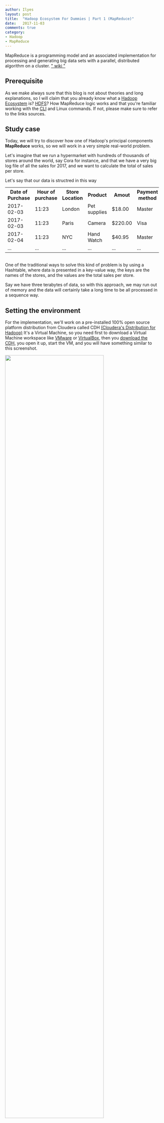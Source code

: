 ```yaml
---
author: Ilyes
layout: post
title:  "Hadoop Ecosystem For Dummies | Part 1 (MapReduce)"
date:   2017-11-03
comments: true
category:
- Hadoop
- MapReduce
---
```


MapReduce is a programming model and an associated implementation for processing and generating big data sets with a parallel, distributed algorithm on a cluster. [" wiki "](https://en.wikipedia.org/wiki/MapReduce "Wikipedia")

## Prerequisite
As we make always sure that this blog is not about theories and long explanations, so I will claim that you already know what a [Hadoop Ecosystem](https://hadoopecosystemtable.github.io/) is? [HDFS](https://wiki.apache.org/hadoop/HDFS)? How MapReduce logic works and that you're familiar working with the [CLI](https://en.wikipedia.org/wiki/CLI) and Linux commands.
If not, please make sure to refer to the links sources.

## Study case
Today, we will try to discover how one of Hadoop's principal components **MapReduce** works, so we will work in a very simple real-world problem.

Let's imagine that we run a hypermarket with hundreds of thousands of stores around the world, say Cora for instance, and that we have a very big log file of all the sales for 2017, and we want to calculate the total of sales per store.

Let's say that our data is structred in this way
<table style="margin: auto;" >
<tr><th>Date of Purchase</th><th>Hour of purchase</th><th>Store Location</th><th>Product</th><th>Amout</th><th>Payment method</th></tr>
<tr><td>2017-02-03</td><td>11:23</td><td>London</td><td>Pet supplies</td><td>$18.00</td><td>Master</td></tr>
<tr><td>2017-02-03</td><td>11:23</td><td>Paris</td><td>Camera</td><td>$220.00</td><td>Visa</td></tr>
<tr><td>2017-02-04</td><td>11:23</td><td>NYC</td><td>Hand Watch</td><td>$40.95</td><td>Master</td></tr>
<tr><td>...</td><td>...</td><td>...</td><td>...</td><td>...</td><td>...</td></tr>
</table><br>


One of the traditional ways to solve this kind of problem is by using a Hashtable, where data is presented in a key-value way, the keys are the names of the stores, and the values are the total sales per store.

Say we have three terabytes of data, so with this approach, we may run out of memory and the data will certainly take a long time to be all processed in a sequence way.

## Setting the environment
For the implementation, we'll work on a pre-installed 100% open source platform distribution from Cloudera called CDH [(Cloudera's Distribution for Hadoop)](https://www.cloudera.com/products/open-source/apache-hadoop/key-cdh-components.html)
It's a Virtual Machine, so you need first to download a Virtual Machine workspace like [VMware](https://my.vmware.com/fr/web/vmware/downloads) or [VirtualBox](https://www.virtualbox.org/wiki/Downloads), then you [download the CDH](https://www.cloudera.com/downloads.html), you open it up, start the VM, and you will have something similar to this screenshot.

[<img src="/assets/img/blog/2017-11-03-hadoop-for-dummies-part1-mapreduce/CDH_home.png" style="height: 80%;width: 80%;"/>](/assets/img/blog/2017-11-03-hadoop-for-dummies-part1-mapreduce/CDH_home.png "Figure1. CDH CLI")

## Workspace
First, let's see what we have in the local machine directory...

[<img src="/assets/img/blog/2017-11-03-hadoop-for-dummies-part1-mapreduce/ls_command.png" style="height: 80%;width: 80%;"/>](/assets/img/blog/2017-11-03-hadoop-for-dummies-part1-mapreduce/ls_command.png "Figure2. local machine directory content")

and here the sub-folders appear, we got two of them, data and code.
Next, let's see how our data looks like by listing a sample of it (e.g. 20 first rows)

[<img src="/assets/img/blog/2017-11-03-hadoop-for-dummies-part1-mapreduce/first_twenty_rows.png" style="height: 80%;width: 80%;"/>](/assets/img/blog/2017-11-03-hadoop-for-dummies-part1-mapreduce/first_twenty_rows.png "Figure3. First twenty rows of purshases.txt")

Now, let's move our dataset (purshases.txt) to the HDFS and put it inside a directory called inputdata to have it ready to be processed.

[<img src="/assets/img/blog/2017-11-03-hadoop-for-dummies-part1-mapreduce/move_data_to_hdfs.png" style="height: 80%;width: 80%;"/>](/assets/img/blog/2017-11-03-hadoop-for-dummies-part1-mapreduce/move_data_to_hdfs.png "Figure4. Move dataset to HDFS")

## Solution logic
Since mapReduce output job returns always the result in key-value format, so when we want to find the total sales per store, we're waiting for an output that's something like

<table style="margin: auto;" >
<tr><th>Store Location</th><th>Total Sales</th></tr>
<tr><td>Sydney</td><td>$1008523.00</td></tr>
<tr><td>NYC</td><td>$2214459.00</td></tr>
<tr><td>London</td><td>$7510044.00</td></tr>
<tr><td>...</td><td>...</td></tr>
</table><br>

So for this, we'll write a Mapper code that returns data in a key-value format, where it will list the entire sales but with only the store location and the amount columns.

and then, the Reducer comes after the shuffle and sort step, where it does the sum of the sales for each store location.

## Mapper Code
for the fun part, we'll have our code written in Python.

**Python**

{% highlight python %}
#!/usr/bin/python

# Format of each line is:
# date\ttime\tstore name\titem description\tcost\tmethod of payment
#
# We want elements 2 (store name) and 4 (cost)
# We need to write them out to standard output, separated by a tab

import sys

for line in sys.stdin:
    data = line.strip().split("\t")
    if len(data) == 6:
        date, time, store, item, cost, payment = data
        print "{0}\t{1}".format(store, cost)

{% endhighlight %}

It's so important to test the code before running the complete MapReduce job and applying it to the entire dataset.
One of the cool features in Hadoop streaming is that we can test out mapper.py code just by executing the script, entering some sample data and hitting Ctrl+d to simulate the output. Here's how it looks

[<img src="/assets/img/blog/2017-11-03-hadoop-for-dummies-part1-mapreduce/test_manually.png" style="height: 80%;width: 80%;"/>](/assets/img/blog/2017-11-03-hadoop-for-dummies-part1-mapreduce/test_manually.png "Figure5. Testing Mapper code Manually")

Even better, we can just build a small set data file and pipe that into the mapper, so let's trying this

[<img src="/assets/img/blog/2017-11-03-hadoop-for-dummies-part1-mapreduce/test_mapper_with_small_data.png" style="height: 80%;width: 80%;"/>](/assets/img/blog/2017-11-03-hadoop-for-dummies-part1-mapreduce/test_mapper_with_small_data.png "Figure6. Test Mapper With Small Data Locally")

As you can see, it's by accessing Hadoop's an efficient way to test the code rather than running the entire Hadoop job each time we edit the code!

PS: You can find the code on Github [here](https://github.com/ilyeSudo/mapReduce_blog_post)

## Reducer Code
As same as the mapper part, we will see how the reducer code is written in Python language

**Python**
{% highlight python %}
#!/usr/bin/python

import sys

salesTotal = 0
oldKey = None

# Loop around the data
# It will be in the format key\tval
# Where key is the store name, val is the sale amount
#
# All the sales for a particular store will be presented,
# then the key will change and we'll be dealing with the next store

for line in sys.stdin:
    data_mapped = line.strip().split("\t")
    if len(data_mapped) != 2:
        # Something has gone wrong. Skip this line.
        continue

    thisKey, thisSale = data_mapped

    if oldKey and oldKey != thisKey:
        print oldKey, "\t", salesTotal
        oldKey = thisKey;
        salesTotal = 0

    oldKey = thisKey
    salesTotal += float(thisSale)

if oldKey != None:
    print oldKey, "\t", salesTotal

{% endhighlight %}

As we tested the mapper code, we can do exactly the same thing with the reducer code.

PS: You can find the code on Github [here](https://github.com/ilyeSudo/mapReduce_blog_post)

## Test Locally
We are ready to run our entire test locally. The command to do so from inside the code folder is

[<img src="/assets/img/blog/2017-11-03-hadoop-for-dummies-part1-mapreduce/test_mapper_and_reducer_with_small_data.png" style="height: 80%;width: 80%;"/>](/assets/img/blog/2017-11-03-hadoop-for-dummies-part1-mapreduce/test_mapper_and_reducer_with_small_data.png "Figure7. Test Mapper and Reducer code With Small Data Locally")

Let's break this down into pieces.
We use cat to access the entire content of test_in.txt. The | command says to take the standard output of the command on the left (cat) and feed it as standard input to the command on the right. This way the mapper script receives as standard input the contents of our file and it can read it line by line.

We then pass the output of our mapper (lines of key-value pairs) to the sort utility. This will sort the output so that all rows with the same key
are grouped together. Note that when running a Hadoop job, we don’t need to worry about sorting our results, because Hadoop does that for us (during the shuffle-sort phase). Here we need to include it since we
are testing our mapper and reducer locally.

We then input the sorted key-value pairs into the reducer. It then prints (as standard output, on the terminal) the final reduced output. Alternatively, we can save it to a file by appending the >> test_out.txt command at the end.

Great! We have obtained some reasonable results based on our small sample of 100 records. We can now proceed to run the job on Hadoop with the complete data set with more confidence.

## Running Hadoop job
Here the fun part comes, while having our code ready to go, we launch the Hadoop job simply by typing this long command

[<img src="/assets/img/blog/2017-11-03-hadoop-for-dummies-part1-mapreduce/entire_hadoop_job.png" style="height: 80%;width: 80%;"/>](/assets/img/blog/2017-11-03-hadoop-for-dummies-part1-mapreduce/entire_hadoop_job.png "Figure8. Run The Entire Hadoop Job")

While the command being executed, we could follow the process by acceessing hadoop's web application running in the localhost **http://localhost:50030/jobtracker.jsp**

[<img src="/assets/img/blog/2017-11-03-hadoop-for-dummies-part1-mapreduce/gui_localhost.png" style="height: 80%;width: 80%;"/>](/assets/img/blog/2017-11-03-hadoop-for-dummies-part1-mapreduce/gui_localhost.png "Figure9. Hadoop Web App GUI")

As the Figure8 shows, the job's output is stored in joboutput, we access it by typing ```$ hadoop fs -cat joboutput/part-00000
```

[<img src="/assets/img/blog/2017-11-03-hadoop-for-dummies-part1-mapreduce/displaying_joboutput.png" style="height: 80%;width: 80%;"/>](/assets/img/blog/2017-11-03-hadoop-for-dummies-part1-mapreduce/displaying_joboutput.png "Figure10. Displaying Job Output")

So here we come to the end of this post, hope you had a clearer idea how MapReduce job workes.
In the next blog posts, we'll walk through the other technologies of Hadoop's ecosystem.

PS: You can find the code on Github [here](https://github.com/ilyeSudo/mapReduce_blog_post)
